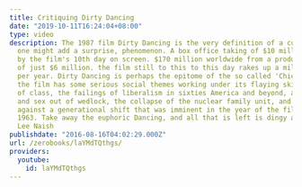```yaml
---
title: Critiquing Dirty Dancing
date: "2019-10-11T16:24:04+08:00"
type: video
description: The 1987 film Dirty Dancing is the very definition of a cultural, and
  one might add a surprise, phenomenon. A box office taking of $10 million dollars
  by the film's 10th day on screen. $170 million worldwide from a production budget
  of just $6 million. the film still to this to this day rakes up a million DVD sales
  per year. Dirty Dancing is perhaps the epitome of the so called 'Chick Flick' Yet
  the film has some serious social themes working under its flaying skirt. Politics
  of class, the failings of liberalism in sixties America and beyond, abortion, courting
  and sex out of wedlock, the collapse of the nuclear family unit, and all this set
  against a generational shift that was imminent in the year of the films setting,
  1963. Take away the euphoric Dancing, and all that is left is dingy and Dirty. -Stephen
  Lee Naish
publishdate: "2016-08-16T04:02:29.000Z"
url: /zerobooks/laYMdTQthgs/
providers:
  youtube:
    id: laYMdTQthgs
---
```

